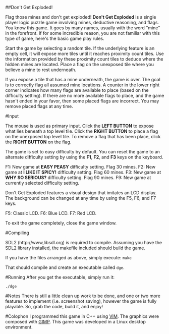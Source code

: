 ##Don't Get Exploded!

Flag those mines and don't get exploded! **Don't Get Exploded** is a single player logic puzzle game involving mines, deductive reasoning, and flags. You know this game. It goes by many names, usually with the word "mine" in the forefront. If for some incredible reason, you are not familiar with this type of game, here's the basic game play rules.

Start the game by selecting a random tile. If the underlying feature is an empty cell, it will expose more tiles until it reaches proximity count tiles. Use the information provided by these proximity count tiles to deduce where the hidden mines are located. Place a flag on the unexposed tile where you believe a mine to rest underneath.

If you expose a tile that has a mine underneath, the game is over. The goal is to correctly flag all assumed mine locations. A counter in the lower right corner indicates how many flags are available to place (based on the difficulty setting). If there are no more available flags to place, and the game hasn't ended in your favor, then some placed flags are incorrect. You may remove placed flags at any time.

#Input

The mouse is used as primary input. Click the **LEFT BUTTON** to expose what lies beneath a top level tile. Click the **RIGHT BUTTON** to place a flag on the unexposed top level tile. To remove a flag that has been place, click the **RIGHT BUTTON** on the flag.

The game is set to easy difficulty by default. You can reset the game to an alternate difficulty setting by using the **F1**, **F2**, and **F3** keys on the keyboard.

F1: New game at **EASY PEASY** difficulty setting. Flag 30 mines.
F2: New game at **I LIKE IT SPICY!** difficulty setting. Flag 60 mines.
F3: New game at **WHY SO SERIOUS?** difficulty setting. Flag 90 mines.
F9: New game at currently selected difficulty setting.

Don't Get Exploded features a visual design that imitates an LCD display. The background can be changed at any time by using the F5, F6, and F7 keys.

F5: Classic LCD.
F6: Blue LCD.
F7: Red LCD.

To exit the game completely, close the game window.

#Compiling

SDL2 (http://www,libsdl.org) is required to compile. Assuming you have the SDL2 library installed, the makefile included should build the game. 

If you have the files arranged as above, simply execute:
`make`

That should compile and create an executable called `dge`.

#Running
After you get the executable, simply run it:

`./dge`

#Notes
There is still a little clean up work to be done, and one or two more features to implement (i.e. screenshot saving), however the game is fully playable. So, grab the code, build it, and enjoy!

#Colophon
I programmed this game in C++ using [VIM](http://www.vim.org/). The graphics were composed with [GIMP](http://www.gimp.org/). This game was developed in a Linux desktop environment.
